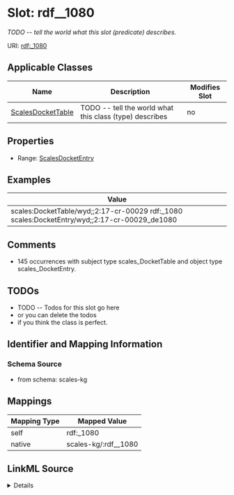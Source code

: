 

# Slot: rdf__1080


_TODO -- tell the world what this slot (predicate) describes._





URI: [rdf:_1080](http://www.w3.org/1999/02/22-rdf-syntax-ns#_1080)



<!-- no inheritance hierarchy -->





## Applicable Classes

| Name | Description | Modifies Slot |
| --- | --- | --- |
| [ScalesDocketTable](../classes/ScalesDocketTable.md) | TODO -- tell the world what this class (type) describes |  no  |







## Properties

* Range: [ScalesDocketEntry](../classes/ScalesDocketEntry.md)






## Examples

| Value |
| --- |
| scales:DocketTable/wyd;;2:17-cr-00029 rdf:_1080 scales:DocketEntry/wyd;;2:17-cr-00029_de1080 |

## Comments

* 145 occurrences with subject type scales_DocketTable and object type scales_DocketEntry.

## TODOs

* TODO -- Todos for this slot go here
* or you can delete the todos
* if you think the class is perfect.

## Identifier and Mapping Information







### Schema Source


* from schema: scales-kg




## Mappings

| Mapping Type | Mapped Value |
| ---  | ---  |
| self | rdf:_1080 |
| native | scales-kg/:rdf__1080 |




## LinkML Source

<details>
```yaml
name: rdf__1080
description: TODO -- tell the world what this slot (predicate) describes.
todos:
- TODO -- Todos for this slot go here
- or you can delete the todos
- if you think the class is perfect.
comments:
- 145 occurrences with subject type scales_DocketTable and object type scales_DocketEntry.
examples:
- value: scales:DocketTable/wyd;;2:17-cr-00029 rdf:_1080 scales:DocketEntry/wyd;;2:17-cr-00029_de1080
from_schema: scales-kg
rank: 1000
slot_uri: rdf:_1080
alias: rdf__1080
domain_of:
- scales_DocketTable
range: scales_DocketEntry

```
</details>